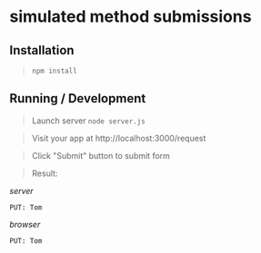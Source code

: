 simulated method submissions
============================

## Installation

> `npm install`

## Running / Development

> Launch server `node server.js`

> Visit your app at http://localhost:3000/request

> Click "Submit" button to submit form

> Result:

*server*
```
PUT: Tom
```
*browser*
```
PUT: Tom
```

